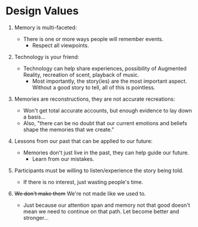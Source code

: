 # Design Values
1. Memory is multi-faceted:
	- There is one or more ways people will remember events.
		- Respect all viewpoints.

2. Technology is your friend:
	- Technology can help share experiences, possibility of Augmented Reality, recreation of scent, playback of music.
		- Most importantly, the story(ies) are the most important aspect. Without a good story to tell, all of this is pointless.

3. Memories are reconstructions, they are not accurate recreations:
	- Won't get total accurate accounts, but enough evidence to lay down a basis...
	- Also, "there can be no doubt that our current emotions and beliefs shape the memories that we create."

4. Lessons from our past that can be applied to our future:
	- Memories don't just live in the past, they can help guide our future.
		- Learn from our mistakes.

5. Participants must be willing to listen/experience the story being told.
	- If there is no interest, just wasting people's time.

6. ~~We don't make them~~ We're not made like we used to.
	- Just because our attention span and memory not that good doesn't mean we need to continue on that path. Let become better and stronger...
